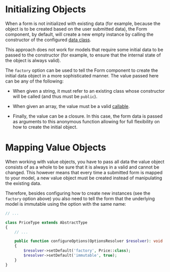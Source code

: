 Initializing Objects
====================

When a form is not initialized with existing data (for example, because the object is to be created based on the user
submitted data), the Form component, by default, will create a new empty instance by calling the constructor of the
configured [data class](https://symfony.com/doc/current/reference/forms/types/form.html#data-class).

This approach does not work for models that require some initial data to be passed to the constructor (for example, to
ensure that the internal state of the object is always valid).

The `factory` option can be used to tell the Form component to create the initial data object in a more sophisticated
manner. The value passed here can be any of the following:

* When given a string, it must refer to an existing class whose constructor will be called (and thus must be `public`).

* When given an array, the value must be a valid [callable](http://www.php.net/manual/en/function.is-callable.php).

* Finally, the value can be a closure. In this case, the form data is passed as arguments to this anonymous function
  allowing for full flexibility on how to create the initial object.

Mapping Value Objects
=====================

When working with value objects, you have to pass all data the value object consists of as a whole to be sure that it
is always in a valid and cannot be changed. This however means that every time a submitted form is mapped to your model,
a new value object must be created instead of manipulating the existing data.

Therefore, besides configuring how to create new instances (see the `factory` option above) you also need to tell the
form that the underlying model is immutable using the option with the same name:

```php
// ...

class PriceType extends AbstractType
{
    // ...

    public function configureOptions(OptionsResolver $resolver): void
    {
        $resolver->setDefault('factory', Price::class);
        $resolver->setDefault('immutable', true);
    }
}
```
